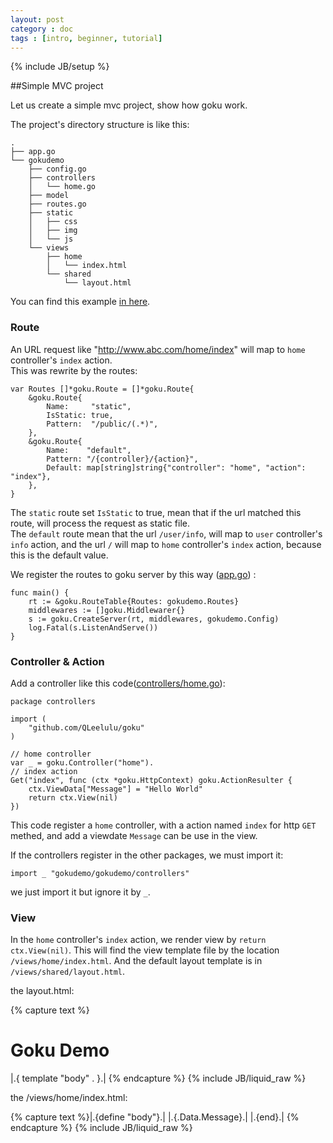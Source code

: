 ```yaml
---
layout: post
category : doc
tags : [intro, beginner, tutorial]
---
```

{% include JB/setup %}


##Simple MVC project

Let us create a simple mvc project, show how goku work.

The project's directory structure is like this:


    .
    ├── app.go
    └── gokudemo
        ├── config.go
        ├── controllers
        │   └── home.go
        ├── model
        ├── routes.go
        ├── static
        │   ├── css
        │   ├── img
        │   └── js
        └── views
            ├── home
            │   └── index.html
            └── shared
                └── layout.html


You can find this example [in here](http://github.com/QLeelulu/goku-demo).

### Route

An URL request like "http://www.abc.com/home/index" will map to `home` controller's `index` action.    
This was rewrite by the routes:


    var Routes []*goku.Route = []*goku.Route{
        &goku.Route{
            Name:     "static",
            IsStatic: true,
            Pattern:  "/public/(.*)",
        },
        &goku.Route{
            Name:    "default",
            Pattern: "/{controller}/{action}",
            Default: map[string]string{"controller": "home", "action": "index"},
        },
    }


The `static` route set `IsStatic` to true, mean that if the url matched this route, 
will process the request as static file.    
The `default` route mean that the url `/user/info`, will map to `user` controller's `info` action,
and the url `/` will map to `home` controller's `index` action, because this is the default value.

We register the routes to goku server by this way ([app.go](http://github.com/QLeelulu/goku-demo/app.go)) :


    func main() {
        rt := &goku.RouteTable{Routes: gokudemo.Routes}
        middlewares := []goku.Middlewarer{}
        s := goku.CreateServer(rt, middlewares, gokudemo.Config)
        log.Fatal(s.ListenAndServe())
    }


### Controller & Action

Add a controller like this code([controllers/home.go](http://github.com/QLeelulu/goku-demo/controllers/home.go)):

    package controllers

    import (
        "github.com/QLeelulu/goku"
    )

    // home controller
    var _ = goku.Controller("home").
    // index action
    Get("index", func (ctx *goku.HttpContext) goku.ActionResulter {
        ctx.ViewData["Message"] = "Hello World"
        return ctx.View(nil)
    })


This code register a `home` controller, with a action named `index` for http `GET` methed, 
and add a viewdate `Message` can be use in the view.

If the controllers register in the other packages, we must import it:

    import _ "gokudemo/gokudemo/controllers" 

we just import it but ignore it by `_`.


### View

In the `home` controller's `index` action, we render view by `return ctx.View(nil)`. 
This will find the view template file by the location `/views/home/index.html`. 
And the default layout template is in `/views/shared/layout.html`.

the layout.html:

{% capture text %}<!DOCTYPE HTML>
<html>
<head>
    <meta charset="UTF-8">
    <title>Goku Demo</title>
</head>
<body>
    <h1>Goku Demo</h1>
    |.{ template "body" . }.|
</body>
</html>
{% endcapture %}
{% include JB/liquid_raw %}

the /views/home/index.html:

{% capture text %}|.{define "body"}.|
    |.{.Data.Message}.|
|.{end}.|
{% endcapture %}
{% include JB/liquid_raw %}





